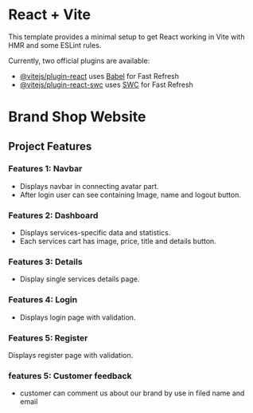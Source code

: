# React + Vite

This template provides a minimal setup to get React working in Vite with HMR and some ESLint rules.

Currently, two official plugins are available:

- [@vitejs/plugin-react](https://github.com/vitejs/vite-plugin-react/blob/main/packages/plugin-react/README.md) uses [Babel](https://babeljs.io/) for Fast Refresh
- [@vitejs/plugin-react-swc](https://github.com/vitejs/vite-plugin-react-swc) uses [SWC](https://swc.rs/) for Fast Refresh









# Brand Shop Website

## Project Features

### Features 1: Navbar
- Displays navbar in connecting avatar part.
- After login user can see containing Image, name and logout button.

### Features 2: Dashboard
- Displays services-specific data and statistics.
- Each services cart has image, price, title and details button.

### Features 3: Details
- Display single services details page.

### Features 4: Login
- Displays login page with validation.

### Features 5: Register
Displays register page with validation.

### features 5: Customer feedback
- customer can comment us about our brand by use in filed name and email